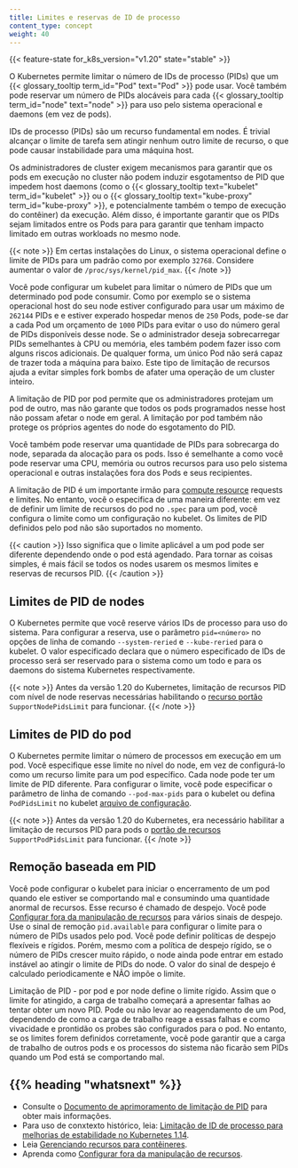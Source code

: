 ```yaml
---
title: Limites e reservas de ID de processo
content_type: concept
weight: 40
---
```


<!-- overview -->

{{< feature-state for_k8s_version="v1.20" state="stable" >}}

O Kubernetes permite limitar o número de IDs de processo (PIDs) que um
{{< glossary_tooltip term_id="Pod" text="Pod" >}} pode usar.
Você também pode reservar um número de PIDs alocáveis para cada {{< glossary_tooltip term_id="node" text="node" >}}
para uso pelo sistema operacional e daemons (em vez de pods).

<!-- body -->

IDs de processo (PIDs) são um recurso fundamental em nodes. É trivial alcançar o
limite de tarefa sem atingir  nenhum outro limite de recurso, o que pode causar
instabilidade para uma máquina host.

Os administradores de cluster exigem mecanismos para garantir que os pods em execução no
cluster não podem induzir esgotamentso de PID que impedem host daemons (como o
{{< glossary_tooltip text="kubelet" term_id="kubelet" >}} ou o 
{{< glossary_tooltip text="kube-proxy" term_id="kube-proxy" >}},
e potencialmente também o tempo de execução do contêiner) da execução.
Além disso, é importante garantir que os PIDs sejam limitados entre os Pods para
para garantir que tenham impacto limitado em outras workloads no mesmo node.

{{< note >}}
Em certas instalações do Linux, o sistema operacional define o limite de PIDs para um padrão 
como por exemplo `32768`. Considere aumentar o valor de  `/proc/sys/kernel/pid_max`.
{{< /note >}}

Você pode configurar um kubelet para limitar o número de PIDs que um determinado pod pode consumir.
Como por exemplo se o sistema operacional host do seu node estiver configurado para usar um máximo de `262144` PIDs e
e estiver experado hospedar menos de `250` Pods, pode-se dar a cada Pod um orçamento de `1000`
PIDs para evitar o uso do número geral de PIDs disponíveis desse node. Se o
administrador deseja sobrecarregar PIDs semelhantes à CPU ou memória, eles também podem fazer isso
com alguns riscos adicionais. De qualquer forma, um único Pod não será capaz de trazer
toda a máquina para baixo. Este tipo de limitação de recursos ajuda a evitar simples
fork bombs de afater uma operação de um cluster inteiro.

A limitação de PID por pod permite que os administradores protejam um pod de outro, mas
não garante que todos os pods programados nesse host não possam afetar o node em geral.
A limitação por pod também não protege os próprios agentes do node do esgotamento do PID.

Você também pode reservar uma quantidade de PIDs para sobrecarga do node, separada da
alocação para os pods. Isso é semelhante a como você pode reservar uma CPU, memória ou outros
recursos para uso pelo sistema operacional e outras instalações fora dos Pods
e seus recipientes.

A limitação de PID  é um importante irmão para [compute
resource](/docs/concepts/configuration/manage-resources-containers/) requests
e limites. No entanto, você o especifica de uma maneira diferente: em vez de definir um
limite de recursos do pod no `.spec` para um pod, você configura o limite como um
configuração no kubelet. Os limites de PID definidos pelo pod não são suportados no momento.

{{< caution >}}
Isso significa que o limite aplicável a um pod pode ser diferente dependendo
onde o pod está agendado. Para tornar as coisas simples, é mais fácil se todos os nodes usarem
os mesmos limites e reservas de recursos PID.
{{< /caution >}}

## Limites de PID de nodes

O Kubernetes permite que você reserve vários IDs de processo para uso do sistema. Para
configurar a reserva, use o parâmetro `pid=<número>` no
opções de linha de comando `--system-reried` e `--kube-reried` para o kubelet.
O valor especificado declara que o número especificado de IDs de processo será
ser reservado para o sistema como um todo e para os daemons do sistema Kubernetes
respectivamente.

{{< note >}}
Antes da versão 1.20 do Kubernetes, limitação de recursos PID com nível de node
reservas necessárias habilitando o [recurso
portão](/docs/reference/command-line-tools-reference/feature-gates/)
`SupportNodePidsLimit` para funcionar.
{{< /note >}}

## Limites de PID do pod

O Kubernetes permite limitar o número de processos em execução em um pod. Você
especifique esse limite no nível do node, em vez de configurá-lo como um recurso
limite para um pod específico. Cada node pode ter um limite de PID diferente.
Para configurar o limite, você pode especificar o parâmetro de linha de comando `--pod-max-pids`
para o kubelet ou defina `PodPidsLimit` no kubelet
[arquivo de configuração](/docs/tasks/administer-cluster/kubelet-config-file/).

{{< note >}}
Antes da versão 1.20 do Kubernetes, era necessário habilitar a limitação de recursos PID para pods
o [portão de recursos](/docs/reference/command-line-tools-reference/feature-gates/)
`SupportPodPidsLimit` para funcionar.
{{< /note >}}

## Remoção baseada em PID

Você pode configurar o kubelet para iniciar o encerramento de um pod quando ele estiver se comportando mal e consumindo uma quantidade anormal de recursos.
Esse recurso é chamado de despejo. Você pode
[Configurar fora da manipulação de recursos](/docs/concepts/scheduling-eviction/node-pressure-eviction/)
para vários sinais de despejo.
Use o sinal de remoção `pid.available` para configurar o limite para o número de PIDs usados pelo pod.
Você pode definir políticas de despejo flexíveis e rígidos.
Porém, mesmo com a política de despejo rígido, se o número de PIDs crescer muito rápido,
o node ainda pode entrar em estado instável ao atingir o limite de PIDs do node.
O valor do sinal de despejo é calculado periodicamente e NÃO impõe o limite.

Limitação de PID - por pod e por node define o limite rígido.
Assim que o limite for atingido, a carga de trabalho começará a apresentar falhas ao tentar obter um novo PID.
Pode ou não levar ao reagendamento de um Pod,
dependendo de como a carga de trabalho reage a essas falhas e como vivacidade e prontidão
os probes são configurados para o pod. No entanto, se os limites forem definidos corretamente,
você pode garantir que a carga de trabalho de outros pods e os processos do sistema não ficarão sem PIDs
quando um Pod está se comportando mal.


## {{% heading "whatsnext" %}}

- Consulte o [Documento de aprimoramento de limitação de PID](https://github.com/kubernetes/enhancements/blob/097b4d8276bc9564e56adf72505d43ce9bc5e9e8/keps/sig-node/20190129-pid-limiting.md) para obter mais informações.
- Para uso de conxtexto histórico, leia:
  [Limitação de ID de processo para melhorias de estabilidade no Kubernetes 1.14](/blog/2019/04/15/process-id-limiting-for-stability-improvements-in-kubernetes-1.14/).
- Leia [Gerenciando recursos para contêineres](/docs/concepts/configuration/manage-resources-containers/).
- Aprenda como [Configurar fora da manipulação de recursos](/docs/concepts/scheduling-eviction/node-pressure-eviction/).
